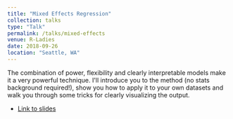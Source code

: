 ```yaml
---
title: "Mixed Effects Regression"
collection: talks
type: "Talk"
permalink: /talks/mixed-effects
venue: R-Ladies
date: 2018-09-26
location: "Seattle, WA"
---
```

The combination of power, flexibility and clearly interpretable models make it a very powerful technique. I'll introduce you to the method (no stats background required!), show you how to apply it to your own datasets and walk you through some tricks for clearly visualizing the output.

* [Link to slides](http://www.rctatman.com/files/Tatman_2018_mixedEffects.pdf)

